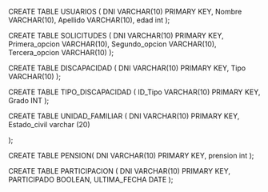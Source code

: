 CREATE TABLE USUARIOS (
    DNI VARCHAR(10) PRIMARY KEY,
    Nombre VARCHAR(10),
    Apellido VARCHAR(10),
	edad int
);

CREATE TABLE SOLICITUDES (
    DNI VARCHAR(10) PRIMARY KEY,
    Primera_opcion VARCHAR(10),
    Segundo_opcion VARCHAR(10),
	Tercera_opcion VARCHAR(10)
);

CREATE TABLE DISCAPACIDAD (
    DNI VARCHAR(10) PRIMARY KEY,
    Tipo VARCHAR(10)
);

CREATE TABLE TIPO_DISCAPACIDAD (
    ID_Tipo VARCHAR(10) PRIMARY KEY,
	Grado INT
);

CREATE TABLE UNIDAD_FAMILIAR (
    DNI VARCHAR(10) PRIMARY KEY,
	Estado_civil varchar (20)
	
);

CREATE TABLE PENSION(
    DNI VARCHAR(10) PRIMARY KEY,
	prension int
);

CREATE TABLE PARTICIPACION (
    DNI VARCHAR(10) PRIMARY KEY,
	PARTICIPADO BOOLEAN,
	ULTIMA_FECHA DATE
);
